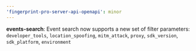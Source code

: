 ```yaml
---
'fingerprint-pro-server-api-openapi': minor
---
```


**events-search**: Event search now supports a new set of filter parameters: `developer_tools`, `location_spoofing`, `mitm_attack`, `proxy`, `sdk_version`, `sdk_platform`, `environment`